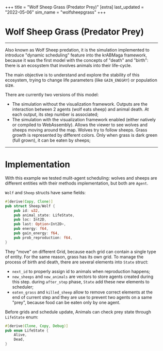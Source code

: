 +++
title = "Wolf Sheep Grass (Predator Prey)"
[extra]
last_updated = "2022-05-06"
sim_name = "wolfsheepgrass"
+++


# Wolf Sheep Grass (Predator Prey)

---

Also known as Wolf Sheep predation, it is the simulation implemented to introduce "dynamic scheduling" feature into the krABMaga framework, because it was the first model with the concepts of "death" and "birth": there is an ecosystem that involves animals into their life-cycle.

The main objective is to understand and explore the stability of this ecosystem, trying to change life parameters (like `GAIN_ENEGRY`) or population size.

There are currently two versions of this model:
- The simulation without the visualization framework. Outputs are the interaction between 2 agents (wolf eats sheep) and animal death. At each output, its step number is associated;
- The simulation with the visualization framework enabled (either natively or compiled to WebAssembly). Allows the viewer to see wolves and sheeps moving around the map. Wolves try to follow sheeps. Grass growth is represented by different colors. Only when grass is dark green (full grown), it can be eaten by sheeps;

---

# Implementation

With this example we tested mulit-agent scheduling: wolves and sheeps are different entities with their methods implementation, but both are `Agent`.

`Wolf` and `Sheep` structs have same fields:
```rs
#[derive(Copy, Clone)]
pub struct Sheep/Wolf {
    pub id: u32,
    pub animal_state: LifeState,
    pub loc: Int2D,
    pub last: Option<Int2D>,
    pub energy: f64,
    pub gain_energy: f64,
    pub prob_reproduction: f64,
}
```
They "move" on different Grid, because each grid can contain a single type of entity. For the same reason, grass has its own grid.
To manage the process of birth and death, there are several elements into `State` struct:
- `next_id` to properly assign id to animals when reproduction happens;
- `new_sheeps` and `new_animals` are vectors to store agents created during this step. during `after_step` phase, `State` add these new elements to scheduler;
- `eaten_grass` and `killed_sheep` allow to remove correct elements at the end of current step and they are use to prevent two agents on a same "prey", because food can be eaten only by one agent.


Before grids and schedule update, Animals can check prey state through `LifeState` enum:
```rs
#[derive(Clone, Copy, Debug)]
pub enum LifeState {
    Alive,
    Dead,
}
```
